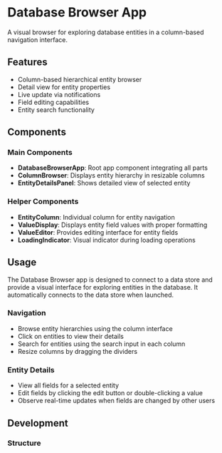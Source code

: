 # Database Browser App

A visual browser for exploring database entities in a column-based navigation interface.

## Features

- Column-based hierarchical entity browser
- Detail view for entity properties
- Live update via notifications
- Field editing capabilities
- Entity search functionality

## Components

### Main Components

- **DatabaseBrowserApp**: Root app component integrating all parts
- **ColumnBrowser**: Displays entity hierarchy in resizable columns
- **EntityDetailsPanel**: Shows detailed view of selected entity

### Helper Components

- **EntityColumn**: Individual column for entity navigation
- **ValueDisplay**: Displays entity field values with proper formatting
- **ValueEditor**: Provides editing interface for entity fields
- **LoadingIndicator**: Visual indicator during loading operations

## Usage

The Database Browser app is designed to connect to a data store and provide a visual interface for exploring entities in the database. It automatically connects to the data store when launched.

### Navigation

- Browse entity hierarchies using the column interface
- Click on entities to view their details
- Search for entities using the search input in each column
- Resize columns by dragging the dividers

### Entity Details

- View all fields for a selected entity
- Edit fields by clicking the edit button or double-clicking a value
- Observe real-time updates when fields are changed by other users

## Development

### Structure

